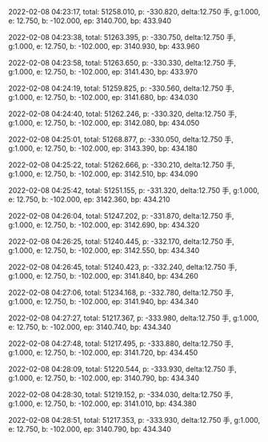 2022-02-08 04:23:17, total: 51258.010, p: -330.820, delta:12.750 手, g:1.000, e: 12.750, b: -102.000, ep: 3140.700, bp: 433.940

2022-02-08 04:23:38, total: 51263.395, p: -330.750, delta:12.750 手, g:1.000, e: 12.750, b: -102.000, ep: 3140.930, bp: 433.960

2022-02-08 04:23:58, total: 51263.650, p: -330.330, delta:12.750 手, g:1.000, e: 12.750, b: -102.000, ep: 3141.430, bp: 433.970

2022-02-08 04:24:19, total: 51259.825, p: -330.560, delta:12.750 手, g:1.000, e: 12.750, b: -102.000, ep: 3141.680, bp: 434.030

2022-02-08 04:24:40, total: 51262.246, p: -330.320, delta:12.750 手, g:1.000, e: 12.750, b: -102.000, ep: 3142.080, bp: 434.050

2022-02-08 04:25:01, total: 51268.877, p: -330.050, delta:12.750 手, g:1.000, e: 12.750, b: -102.000, ep: 3143.390, bp: 434.180

2022-02-08 04:25:22, total: 51262.666, p: -330.210, delta:12.750 手, g:1.000, e: 12.750, b: -102.000, ep: 3142.510, bp: 434.090

2022-02-08 04:25:42, total: 51251.155, p: -331.320, delta:12.750 手, g:1.000, e: 12.750, b: -102.000, ep: 3142.360, bp: 434.210

2022-02-08 04:26:04, total: 51247.202, p: -331.870, delta:12.750 手, g:1.000, e: 12.750, b: -102.000, ep: 3142.690, bp: 434.320

2022-02-08 04:26:25, total: 51240.445, p: -332.170, delta:12.750 手, g:1.000, e: 12.750, b: -102.000, ep: 3142.550, bp: 434.340

2022-02-08 04:26:45, total: 51240.423, p: -332.240, delta:12.750 手, g:1.000, e: 12.750, b: -102.000, ep: 3141.840, bp: 434.260

2022-02-08 04:27:06, total: 51234.168, p: -332.780, delta:12.750 手, g:1.000, e: 12.750, b: -102.000, ep: 3141.940, bp: 434.340

2022-02-08 04:27:27, total: 51217.367, p: -333.980, delta:12.750 手, g:1.000, e: 12.750, b: -102.000, ep: 3140.740, bp: 434.340

2022-02-08 04:27:48, total: 51217.495, p: -333.880, delta:12.750 手, g:1.000, e: 12.750, b: -102.000, ep: 3141.720, bp: 434.450

2022-02-08 04:28:09, total: 51220.544, p: -333.930, delta:12.750 手, g:1.000, e: 12.750, b: -102.000, ep: 3140.790, bp: 434.340

2022-02-08 04:28:30, total: 51219.152, p: -334.030, delta:12.750 手, g:1.000, e: 12.750, b: -102.000, ep: 3141.010, bp: 434.380

2022-02-08 04:28:51, total: 51217.353, p: -333.930, delta:12.750 手, g:1.000, e: 12.750, b: -102.000, ep: 3140.790, bp: 434.340